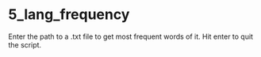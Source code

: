 # 5_lang_frequency

Enter the path to a .txt file to get most frequent words of it. Hit enter to quit the script.
